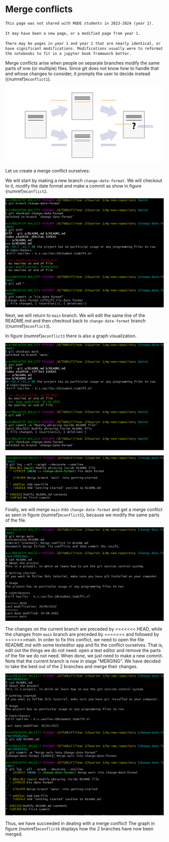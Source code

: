 # Merge conflicts

```{note}
This page was not shared with MUDE students in 2023-2024 (year 2).

It may have been a new page, or a modified page from year 1.

There may be pages in year 1 and year 2 that are nearly identical, or have significant modifications. Modifications usually were to reformat the notebooks to fit in a jupyter book framework better.
```

Merge conflicts arise when people on separate branches modify the same
parts of one (or multiple) files. Since git does not know how to handle
that and whose changes to consider, it prompts the user to decide
instead ({numref}`mconflict1`).

![Visualisation of a merge conflict](../images/mconflict1.png)

Let us create a merge conflict ourselves:

We will start by making a new branch `change-date-format`. We will
checkout to it, modify the date format and make a commit as show in
figure {numref}`mconflict2`.

![Committing the changes](../images/mconflict2.png)

Next, we will return to `main` branch. We will edit the same line of the
README.md and then checkout back to `change-date-format` branch ({numref}`mconflict3`).

In figure {numref}`mconflict3`
there is also a graph visualization.

![Committing the changes](../images/mconflict3.png)

![Graph visualisation](../images/mconflict4.png)

Finally, we will merge `main` into `change-date-format` and get a merge
conflict as seen in figure {numref}`mconflict5`}, because we modify the same parts of the file.

![Merge conflict](../images/mconflict5.png)

The changes on the current branch are preceded by \<\<\<\<\<\<\< HEAD,
while the changes from `main` branch are preceded by ======= and
followed by \>\>\>\>\>\>\>main. In order to fix this conflict, we need
to open the file README.md with some texteditor app and fix the conflict
ourselves. That is, edit out the things we do not need: open a text
editor and remove the parts of the file we do not need. When done, we
just need to make a new commit. Note that the current branch is now in
stage "MERGING". We have decided to take the best out of the 2 branches
and merge their changes.

![Completing the merge](../images/mconflict6.png)

Thus, we have succeeded in dealing with a merge conflict! The graph in
figure {numref}`mconflict6`
displays how the 2 branches have now been merged.
